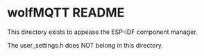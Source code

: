 # wolfMQTT README

This directory exists  to appease the ESP-IDF component manager.

The user_settings.h does NOT belong in this directory.